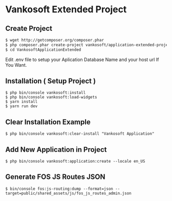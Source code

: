 # Vankosoft Extended Project

Create Project
---------------

```bash
$ wget http://getcomposer.org/composer.phar
$ php composer.phar create-project vankosoft/application-extended-project VankosoftApplicationExtended
$ cd VankosoftApplicationExtended
```
Edit .env file to setup your Aplication Database Name and your host url If You Want.


Installation ( Setup Project )
-------------------------------
```
$ php bin/console vankosoft:install
$ php bin/console vankosoft:load-widgets
$ yarn install
$ yarn run dev
```

Clear Installation Example
---------------------------
```
$ php bin/console vankosoft:clear-install "Vankosoft Application"
```

Add New Application in Project
-------------------------------
```
$ php bin/console vankosoft:application:create --locale en_US
```

Generate FOS JS Routes JSON
-------------------------------
```
$ bin/console fos:js-routing:dump --format=json --target=public/shared_assets/js/fos_js_routes_admin.json
```
